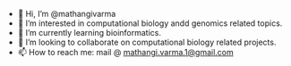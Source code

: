 - 👋 Hi, I’m @mathangivarma
- 👀 I’m interested in computational biology andd genomics related topics. 
- 🌱 I’m currently learning bioinformatics.
- 💞️ I’m looking to collaborate on computational biology related projects.
- 📫 How to reach me: mail @ mathangi.varma.1@gmail.com

<!---
mathangivarma/mathangivarma is a ✨ special ✨ repository because its `README.md` (this file) appears on your GitHub profile.
You can click the Preview link to take a look at your changes.
--->
